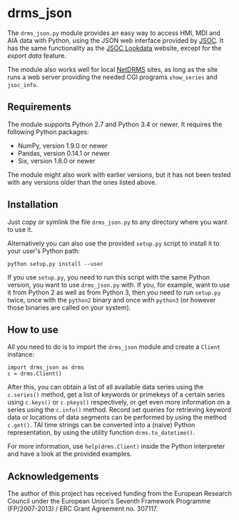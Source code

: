 drms_json
=========

The `drms_json.py` module provides an easy way to access HMI, MDI and AIA data with Python, using the JSON web interface provided by [JSOC](http://jsoc.stanford.edu/). It has the same functionality as the [JSOC Lookdata](http://jsoc.stanford.edu/ajax/lookdata.html) website, except for the _export data_ feature.

The module also works well for local [NetDRMS](http://jsoc.stanford.edu/netdrms/) sites, as long as the site runs a web server providing the needed CGI programs `show_series` and `jsoc_info`.


Requirements
------------

The module supports Python 2.7 and Python 3.4 or newer. It requires the following Python packages:

- NumPy, version 1.9.0 or newer
- Pandas, version 0.14.1 or newer
- Six, version 1.8.0 or newer

The module might also work with earlier versions, but it has not been tested with any versions older than the ones listed above.


Installation
------------

Just copy or symlink the file `drms_json.py` to any directory where you want to use it.

Alternatively you can also use the provided `setup.py` script to install it to your user's Python path:

    python setup.py install --user

If you use `setup.py`, you need to run this script with the same Python version, you want to use `drms_json.py` with. If you, for example, want to use it from Python 2 as well as from Python 3, then you need to run `setup.py` twice, once with the `python2` binary and once with `python3` (or however those binaries are called on your system).


How to use
----------

All you need to do is to import the `drms_json` module and create a `Client` instance:

    import drms_json as drms
    c = drms.Client()

After this, you can obtain a list of all available data series using the `c.series()` method, get a list of keywords or primekeys of a certain series using `c.keys()` or `c.pkeys()` respectively, or get even more information on a series using the `c.info()` method. Record set queries for retrieving keyword data or locations of data segments can be performed by using the method `c.get()`. TAI time strings can be converted into a (naive) Python representation, by using the utility function `drms.to_datetime()`.

For more information, use `help(drms.Client)` inside the Python interpreter and have a look at the provided examples.


Acknowledgements
----------------

The author of this project has received funding from the European Research Council under the European Union's Seventh Framework Programme (FP/2007-2013) / ERC Grant Agreement no. 307117.
